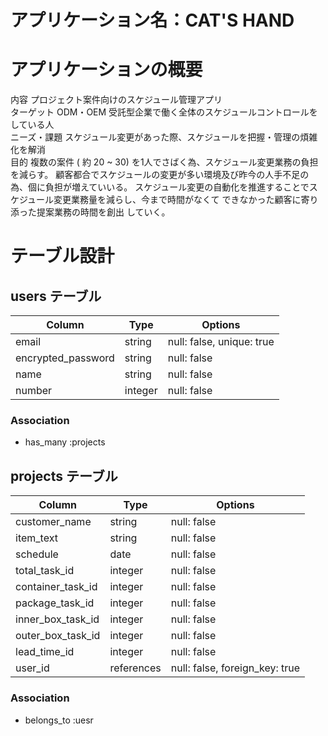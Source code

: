 # アプリケーション名：CAT'S HAND

# アプリケーションの概要
内容  プロジェクト案件向けのスケジュール管理アプリ  
ターゲット  ODM・OEM 受託型企業で働く全体のスケジュールコントロールをしている人  
ニーズ・課題  スケジュール変更があった際、スケジュールを把握・管理の煩雑化を解消  
目的  複数の案件 ( 約 20 ~ 30) を1人でさばく為、スケジュール変更業務の負担を減らす。
顧客都合でスケジュールの変更が多い環境及び昨今の人手不足の為、個に負担が増えていいる。
スケジュール変更の自動化を推進することでスケジュール変更業務量を減らし、今まで時間がなくて
できなかった顧客に寄り添った提案業務の時間を創出 していく。

# テーブル設計

## users テーブル

| Column             | Type    | Options     |
| ------------------ | ------- | ----------- |
| email              | string  | null: false, unique: true |
| encrypted_password | string  | null: false |
| name               | string  | null: false |
| number             | integer | null: false |

### Association
- has_many :projects

## projects テーブル

| Column             | Type    | Options     |
| ------------------ | ------- | ----------- |
| customer_name      | string  | null: false |
| item_text          | string  | null: false |
| schedule           | date    | null: false |
| total_task_id      | integer | null: false |
| container_task_id  | integer | null: false |
| package_task_id    | integer | null: false |
| inner_box_task_id  | integer | null: false |
| outer_box_task_id  | integer | null: false |
| lead_time_id       | integer | null: false |
| user_id            | references | null: false, foreign_key: true |

### Association
- belongs_to :uesr

